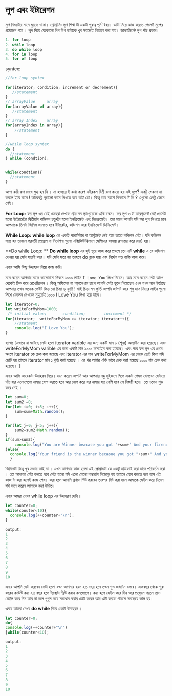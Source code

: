 # লুপ এবং ইটারেশন

লুপ বিষয়টার মানে ঘুরতে থাকা। প্রোগ্রামিং লুপ শিখা টা একটা গুরুত্ব পূর্ন বিষয়। ডাটা নিয়ে কাজ করতে গেলেই লুপের প্রয়োজন পরে । লুপ দিয়ে যেকোনো বিগ বিগ ডাটাকে খুব সহজেই নিয়ন্ত্রণ করা যায়। জাভাস্ক্রিপ্টে লুপ পাঁচ প্রকার।

```javascript
1. for loop
2. while loop
3. do while loop
4. for in loop
5. for of loop
```

syntex:

```javascript
//for loop syntex

for(iterator; condition; increment or decrement){
   //statement
}
// arrayValue     array
for(arrayValue of array){
   //statement 
}
// array Index    array
for(arrayIndex in array){
    //statement
}

//while loop syntex
do {
  //statement
} while (condtion);


while(condtion){
  //statement
}
```

আশা করি রুপ দেখে মুগ্ধ হন নি । না হওয়ার ই কথা কারণ এইরকম বিশ্রী রুপ কারো হয় এই যুগে? একটু মেকাপ না করলে ইয়ে মানে ! আরেকটু গুচালো ভাবে লিখতে হবে তাই তো। কিন্তু তার আগে কিভাবে ? কি ? এগুলো একটু জেনে নেই।

**For Loop:** ফর লুপ এর যেই চেহেরা দেখতে প্রায় সব ল্যাংগুয়েজে একি রকম। ফর লুপ ৩ টা আরগুমেন্ট নেই প্রথমটা হলো ইটেররেটর দ্বিতীয়টা কন্ডিশন চতুর্থটা হলো ইনক্রিমেন্ট এবং ডিক্রেমেন্ট। তার মানে আপনি যদি ফর লুপ লিখতে চান আপনাকে তিনটা জিনিস জানতে হবে ইটারেটর, কন্ডিশন আর ইনক্রিমেন্ট ডিক্রিমেন্ট।

**While Loop:** **while loop** এর একটি প্যরামিটার বা আর্গুমেন্ট নেই আর তাতে কন্ডিশন নেই। যদি কন্ডিশন সত্য হয় তাহলে পরবর্তী প্রোগ্রাম বা নির্দেশনা গুলো এক্সিকিউট(মানে মেশিনের ভাষায় রুপান্তর করে দেয়) হয়।

\*\*Do while Loop: \*\* **Do while loop** এর দুই স্থরে কাজ করে প্রথমে তো এটি **while** এ যে কন্ডিশন দেওয়া হয় সেটা যাচাই করে। যদি সেটা সত্য হয় তাহলে do ব্লকে যায় এবং নির্দেশ মত বাকি কাজ করে।

এবার আসি কিছু উদাহরন নিয়ে কাজ করি।

মনে করেন আপনার মাকে ভালোবাসা দিবসে ১০০০ লাইন `I Love You` লিখে দিবেন। আর মনে করেন সেটা আগে থেকেই টিক করে রেখেছিলেন । কিন্তু অফিসের বা পড়ালেখার চাপে আপনি সেটা ভুলে গিয়েছেন এখন যখন মনে উঠেছে আপনার তখন অনেক লেইট কিন্ত নো চিন্তা ডু ফুর্তি ! খাই চিন্তা মন ফুর্তি আপনি জটপট করে শুধু মাত্র নিচের লাইন গুলো লিখে ফেলেন দেখবেন মুহুর্তেই ১০০০ I Love You লিখা হয়ে যাবে।

```javascript
let iterator=0;
let writeForMyMom=1000;
 /* initial value;       condition;        increment */
for(iterator;  writeForMyMom >= iterator; iterator++){
    //statment
    console.log("I Love You");
}
```

ব্যাখাঃ \[এখানে যা ঘটেছে সেটা হলো iterator varible এর জন্য একটি মান ০ (শূন্য) অস্যাইন করা হয়েছে। এবং writeForMyMom varible এর জন্য একটি মান ১০০০ অস্যাইন করা হয়েছে। এবং পরে ফর লুপ এর প্রথম অংশে iterator কে চেক করা হয়েছে এবং iterator এর মান writeForMyMom এর থেকে ছোট কিনা যদি ছোট হয় তাহলে iterator মান ১ বৃদ্ধি করা হয়েছে । এর পর আবার একি ভাবে চেক করা হয়েছে ১০০০ বার চেক করা হয়েছে। ]

এবার আসি আরেকটা উদাহরন নিয়ে। মনে করেন আপনি আর আপনার বন্ধু দুইজনে মিলে একটা গেমস খেলবেন যেটাতে পাঁচ বার এলোমেলো নাম্বার যোগ করতে হবে আর যোগ করে যার নাম্বার যত বেশি হবে সে বিজয়ী হবে। তো চলেন শুরু করে দেই ।

```javascript
let sum=0;
let sum2 =0;
for(let i=0; i<5; i++){ 
    sum=sum+Math.random();                                    
} 

for(let j=0; j<5; j++){                                      
    sum2=sum2+Math.random();                                    
}
if(sum>sum2){                                                 
    console.log("You are Winner beacase you got "+sum+" And your firend got " +sum2);   
}else{                                                       
  console.log("Your friend is the winner becasue you got "+sum+" And your friend got "+sum2);         
  } 
```

জিনিসটা কিন্তু খুব মজার তাই না । এখন আপনার কাজ হলো এই প্রোগ্রামটা কে একটু মডিফাই করা মানে পরিবর্তন করা । তো আপনার যেটা করতে হবে সেটা হলো যদি এলো মেলো নাম্বারটা বিজোড় হয় তাহলে যোগ করতে হবে ব্যস এই কাজ টা করা হলেই কাজ শেষ। করা হলে আপনি প্রথমে গিট করবেন তারপর গিট করা হলে আমাকে মেইল করে দিবেন যদি মনে করেন আমাকে করা উচিত।

এবার আমরা দেখব while loop এর উদাহরণ দেখি।

```javascript
let counter=0;
while(conuter<10){
  console.log(++counter+"\n");
}

output: 
1
2
3
4
5
6
7
8
9
10
```

এবার আপনি যেটা করবেন সেটা হলো যখন আপনার বয়স ২৩ বছর হবে তখন শুভ জন্মদিন বলবে। একবছর থেকে শুরু করেন কাউন্ট করা ২৩ বছর হলে ট্যাক্সটা প্রিন্ট করান কনসোলে। করা হলে মেইল করে দিন আর প্রভ্লেমে পরলে তাও মেইল করে দিন আর না হলে গুগুল করে সমাধান করার চেষ্টা করেন আর এটা করতে পারলে সবছেয়ে ভাল হয়।

এবার আমরা দেখব **do while** দিয়ে একটা উদাহরন ।

```javascript
let counter=0;
do{
console.log(++counter+"\n")
}while(counter<10);

output: 
1
2
3
4
5
6
7
8
9
10
```
